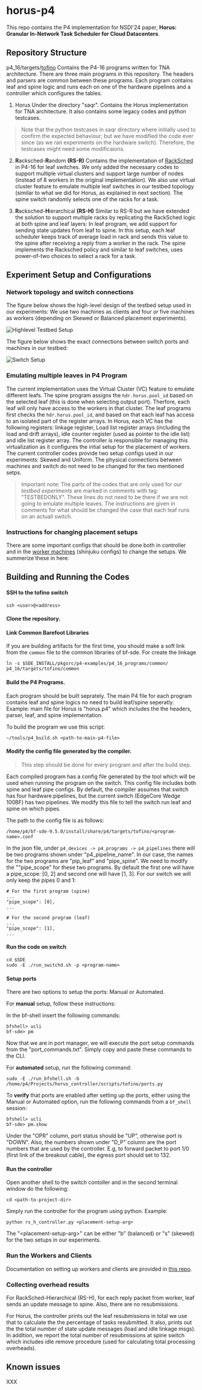 
# horus-p4
This repo contains the P4 implementation for NSDI'24 paper, **Horus: Granular In-Network Task Scheduler for Cloud Datacenters**.

## Repository Structure

p4_16/targets/[tofino](https://github.com/parhamyassini/saqr-p4/tree/master/p4_16/targets/tofino) Contains the P4-16 programs written for TNA architecture. 
There are three main programs in this repository. The headers and parsers are common between these programs. Each program contains leaf and spine logic and runs each on one of the hardware pipelines and a controller which configures the tables.  
1. Horus
Under the directory "saqr". Contains the Horus implementation for TNA architecture. It also contains some legacy codes and python testcases. 
>Note that the python testcases in saqr directory where initially used to confirm the expected behaviour; but we have modified the code ever since (as we ran experiments on the hardware switch). Therefore, the testcases might need some modificaions.
 
2. **R**acksched-**R**andom **(RS-R)**
 Contains the implementation of [RackSched](https://github.com/netx-repo/RackSched) in P4-16 for leaf switches. We only added the necessary codes to support multiple virtual clusters and support large number of nodes (instead of 8 workers in the original implementation). We also use virtual cluster feature to emulate multiple leaf switches in our testbed topology (similar to what we did for Horus, as explained in next section). 
The spine switch randomly selects one of the racks for a task.

3. **R**acksched-**H**ierarchical **(RS-H)**
 Similar to RS-R but we have extended the solution to support multiple racks by replicating the RackSched logic at both spine and leaf layers:
In leaf program, we add support for sending state updates from leaf to spine. In this setup, each leaf scheduler keeps track of average load in rack and sends this value to the spine after receiving a reply from a worker in the rack.
The spine implements the Racksched policy and similar to leaf switches, uses power-of-two choices to select a rack for a task. 

## Experiment Setup and Configurations
### Network topology and switch connections
The figure below shows the high-level design of the testbed setup used in our experiments: 
We use two machines as clients and four *or* five machines as workers (depending on Skewed or Balanced placement experiments).

![Highlevel Testbed Setup](./figs/testbed_setup.png)

The figure below shows the exact connections between switch ports and machines in our testbed:

![Switch Setup](./figs/switch_connection_setup.png)

### Emulating multiple leaves in P4 Program
The current implementation uses the Virtual Cluster (VC) feature to emulate different leafs. The spine program assigns the ```hdr.horus.pool_id``` based on the selected leaf (this is done when selecting output port). Therfore, each leaf will only have access to the workers in that cluster. 
 The leaf programs first checks the ```hdr.horus.pool_id```, and based on that each leaf has access to an isolated part of the register arrays. In Horus, each VC has the following registers:   linkage register, Load list register arrays (including the load and drift arrays), idle counter register (used as pointer to the idle list) and idle list register array. 
The controller is responsible for managing this virtualization as it configures the intial setup for the placement of workers. The current controller codes provide two setup configs used in our experiments: Skewed and Uniform.
The physical connections between machines and switch do not need to be changed for the two mentioned setps.
> Important note: The parts of the codes that are only used for *our testbed experiments* are marked in comments with tag: "TESTBEDONLY". These lines do not need to be there if we are not going to emulate multiple leaves. The instructions are given in comments for what should be changed the case that each leaf runs on an actuall switch.

### Instructions for changing placement setups
There are some important configs that should be done both in controller and in the [worker machines](https://github.com/parhamyassini/saqr-app-eval) (shinjuku configs) to change the setups.
We summerize these in here:

## Building and Running the Codes

#### SSH to the tofino switch  
```
ssh <user>@<address>
```

#### Clone the repository.


#### Link Common Barefoot Libraries
If you are building artifacts for the first time, you should make a soft link from the `common` file to the common libraries of bf-sde. For create the linkage 
```
ln -s $SDE_INSTALL/pkgsrc/p4-examples/p4_16_programs/common/ p4_16/targets/tofino/common
``` 

#### Build the P4 Programs.
Each program should be built seprately. The main P4 file for each program contains leaf and spine logics no need to build leaf/spine seperatly. Example: main file for Horus is "horus.p4" which includes the the headers, parser, leaf, and spine implementation.

To build the program we use this script:
```
~/tools/p4_build.sh <path-to-main-p4-file>
```

#### Modify the config file generated by the compiler.
> This step should be done for every program and after the build step.

Each compiled program has a config file generated by the tool which will be used when running the program on the switch. This config file includes both spine and leaf pipe configs. By default, the compiler assumes that switch has four hardware pipelines, but the current switch (EdgeCore Wedge 100BF) has two pipelines. We modify this file to tell the switch run leaf and spine on which pipes. 

The path to the config file is as follows:
```
/home/p4/bf-sde-9.5.0/install/share/p4/targets/tofino/<program-name>.conf
```
In the json file, under ```p4_devices -> p4_programs -> p4_pipelines``` there will be two programs shown under "p4_pipeline_name". In our case, the names for the two programs are "pip_leaf" and "pipe_spine". We need to modify the ""pipe_scope" for these two programs. By default the first one will have a pipe_scope: [0, 2] and second one will have [1, 3]. 
For our switch we will only keep the pipes 0 and 1: 
```
# For the first program (spine)
...
"pipe_scope": [0],
...

# For the second program (leaf)
...
"pipe_scope": [1],
...
``` 

#### Run the code on switch
```
cd $SDE
sudo -E ./run_switchd.sh -p <program-name>
```

#### Setup ports

There are two options to setup the ports: Manual or Automated.

For **manual** setup, follow these instructions:

In the bf-shell insert the following commands:
```
bfshell> ucli
bf-sde> pm
```

Now that we are in port manager, we will execute the port setup commands from the "port_commands.txt".
Simply copy and paste these commands to the CLI. 

For **automated** setup, run the following command:
```
sudo -E ./run_bfshell.sh -b /home/p4/Projects/horus_controller/scripts/tofino/ports.py
```


To **verify** that ports are enabled after setting up the ports, either using the Manual or Automated option, run the following commands from a ```bf_shell``` session:
```
bfshell> ucli
bf-sde> pm.show
```

Under the "OPR" column,  port status should be "UP", otherwise port is "DOWN". Also, the numbers shown under "D_P" column are the port numbers that are used by the controller. E.g, to forward packet to port 1/0 (first link of the breakout cable), the egress port should set to 132. 

#### Run the controller
Open another shell to the switch contoller and in the second terminal window do the following:

```
cd <path-to-project-dir>
```
Simply run the controller for the program using python. Example:
```
python rs_h_controller.py <placement-setup-arg>
```
The "\<placement-setup-arg\>" can be either "b" (balanced) or "s" (skewed) for the two setups in our experiments.

### Run the Workers and Clients
Documentation on setting up workers and clients are provided in [this repo](https://github.com/parhamyassini/saqr-app-eval).

### Collecting overhead results
For RackSched-Hierarchical (RS-H), for each reply packet from worker, leaf sends an update message to spine. Also, there are no resubmissions.

For Horus, the controller prints out the leaf resubmissions in total we use that to calculate the the percentage of tasks resubmitted. It also, prints out the the total number of state update messages (load and idle linkage msgs). In addition, we report the total number of resubmissions at spine switch which includes idle remove procedure (used for calculating total processing overheads).

## Known issues
 XXX